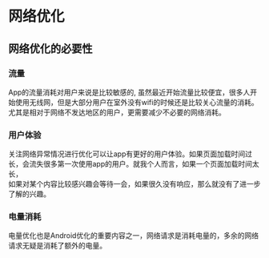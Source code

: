 # 网络优化
## 网络优化的必要性
### 流量
App的流量消耗对用户来说是比较敏感的, 虽然最近开始流量比较便宜，很多人开始使用无线网，但是大部分用户在室外没有wifi的时候还是比较关心流量的消耗。  
尤其是相对于网络不发达地区的用户，更需要减少不必要的网络消耗。
### 用户体验  
关注网络异常情况进行优化可以让app有更好的用户体验。如果页面加载时间过长，会流失很多第一次使用app的用户。就我个人而言，如果一个页面加载时间太长，  
如果对某个内容比较感兴趣会等待一会，如果很久没有响应，那么就没有了进一步了解的兴趣。
### 电量消耗
电量优化也是Android优化的重要内容之一，网络请求是消耗电量的，多余的网络请求无疑是消耗了额外的电量。
